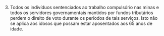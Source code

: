 ﻿3. Todos os indivíduos sentenciados ao trabalho compulsório nas minas e todos os servidores governamentais mantidos por fundos tributários  perdem o direito de voto durante os períodos de tais serviços. Isto não se aplica aos idosos que possam estar aposentados aos 65 anos de idade.